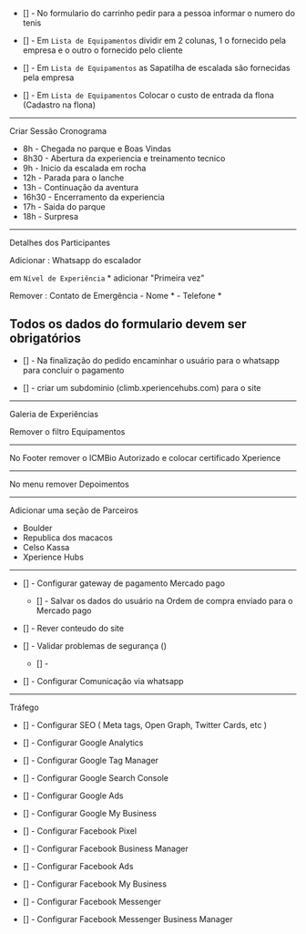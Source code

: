 
- [] - No formulario do carrinho pedir para a pessoa informar o numero do tenis

- [] - Em `Lista de Equipamentos` dividir em 2 colunas, 1 o fornecido pela empresa e o outro o fornecido pelo cliente

- [] - Em `Lista de Equipamentos` as Sapatilha de escalada são fornecidas pela empresa

- [] - Em `Lista de Equipamentos` Colocar o custo de entrada da flona (Cadastro na flona)

---
Criar Sessão Cronograma

- 8h - Chegada no parque e Boas Vindas
- 8h30 - Abertura da experiencia e treinamento tecnico
- 9h - Inicio da escalada em rocha
- 12h - Parada para o lanche
- 13h - Continuação da aventura
- 16h30 - Encerramento da experiencia
- 17h - Saida do parque
- 18h - Surpresa
---
Detalhes dos Participantes

Adicionar : Whatsapp do escalador

em `Nível de Experiência` * adicionar "Primeira vez"

Remover : Contato de Emergência - Nome * - Telefone *

Todos os dados do formulario devem ser obrigatórios
---

- [] - Na finalização do pedido encaminhar o usuário para o whatsapp para concluir o pagamento

- [] - criar um subdominio (climb.xperiencehubs.com) para o site

---

Galeria de Experiências

Remover o filtro Equipamentos

---

No Footer remover o ICMBio Autorizado e colocar certificado Xperience

---

No menu remover Depoimentos

---

Adicionar uma seção de Parceiros 

- Boulder
- Republica dos macacos
- Celso Kassa
- Xperience Hubs

---

- [] - Configurar gateway de pagamento Mercado pago
    - [] - Salvar os dados do usuário na Ordem de compra enviado para o Mercado pago

- [] - Rever conteudo do site

- [] - Validar problemas de segurança ()
  - [] - 

- [] - Configurar Comunicação via whatsapp

---

Tráfego

- [] - Configurar SEO ( Meta tags, Open Graph, Twitter Cards, etc )

- [] - Configurar Google Analytics

- [] - Configurar Google Tag Manager

- [] - Configurar Google Search Console

- [] - Configurar Google Ads

- [] - Configurar Google My Business

- [] - Configurar Facebook Pixel

- [] - Configurar Facebook Business Manager

- [] - Configurar Facebook Ads

- [] - Configurar Facebook My Business

- [] - Configurar Facebook Messenger

- [] - Configurar Facebook Messenger Business Manager